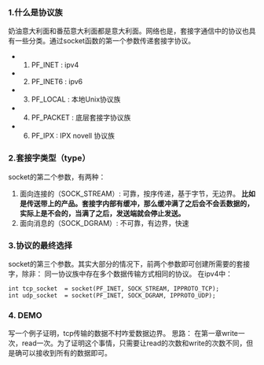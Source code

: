 
### 1.什么是协议族
奶油意大利面和番茄意大利面都是意大利面。网络也是，套接字通信中的协议也具有一些分类。通过socket函数的第一个参数传递套接字协议。
* 1. PF_INET  :  ipv4
* 2. PF_INET6 : ipv6
* 3. PF_LOCAL : 本地Unix协议族
* 4. PF_PACKET : 底层套接字协议族
* 6. PF_IPX : IPX novell 协议族


### 2.套接字类型（type）
socket的第二个参数，有两种：
1. 面向连接的（SOCK_STREAM）: 可靠，按序传递，基于字节，无边界。
**比如是传送带上的产品。套接字内部有缓冲，那么缓冲满了之后会不会丢数据的，实际上是不会的，当满了之后，发送端就会停止发送。**
2. 面向消息的（SOCK_DGRAM）: 不可靠，有边界，快速

### 3.协议的最终选择
socket的第三个参数。其实大部分的情况下，前两个参数即可创建所需要的套接字，除非：
同一协议族中存在多个数据传输方式相同的协议。
在ipv4中：
```
int tcp_socket  = socket(PF_INET, SOCK_STREAM, IPPROTO_TCP);
int udp_socket  = socket(PF_INET, SOCK_DGRAM, IPPROTO_UDP);
```

### 4. DEMO
写一个例子证明，tcp传输的数据不村咋爱数据边界。
思路： 在第一章write一次，read一次。为了证明这个事情，只需要让read的次数和write的次数不同，但是确可以接收到所有的数据即可。
